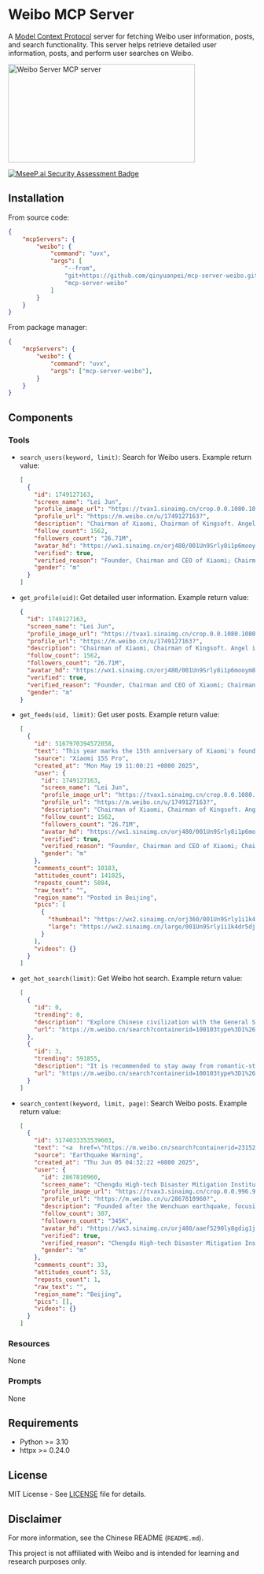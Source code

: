 # Weibo MCP Server

A [Model Context Protocol](https://modelcontextprotocol.io) server for fetching Weibo user information, posts, and search functionality. This server helps retrieve detailed user information, posts, and perform user searches on Weibo.

<a href="https://glama.ai/mcp/servers/@qinyuanpei/mcp-server-weibo">
  <img width="380" height="200" src="https://glama.ai/mcp/servers/@qinyuanpei/mcp-server-weibo/badge" alt="Weibo Server MCP server" />
</a>

[![MseeP.ai Security Assessment Badge](https://mseep.net/pr/qinyuanpei-mcp-server-weibo-badge.png)](https://mseep.ai/app/qinyuanpei-mcp-server-weibo)

## Installation

From source code:

```json
{
    "mcpServers": {
        "weibo": {
            "command": "uvx",
            "args": [
                "--from",
                "git+https://github.com/qinyuanpei/mcp-server-weibo.git",
                "mcp-server-weibo"
            ]
        }
    }
}
```

From package manager:

```json
{
    "mcpServers": {
        "weibo": {
            "command": "uvx",
            "args": ["mcp-server-weibo"],
        }
    }
}
```

## Components

### Tools

- `search_users(keyword, limit)`: Search for Weibo users. Example return value:

  ```json
  [
    {
      "id": 1749127163,
      "screen_name": "Lei Jun",
      "profile_image_url": "https://tvax1.sinaimg.cn/crop.0.0.1080.1080.180/001Un9Srly8i1p6mooym8j60u00u10tu02.jpg?KID=imgbed,tva&Expires=1749109677&ssig=QzOuVFBlRp",
      "profile_url": "https://m.weibo.cn/u/1749127163?",
      "description": "Chairman of Xiaomi, Chairman of Kingsoft. Angel investor as a hobby.",
      "follow_count": 1562,
      "followers_count": "26.71M",
      "avatar_hd": "https://wx1.sinaimg.cn/orj480/001Un9Srly8i1p6mooym8j60u00u10tu02.jpg",
      "verified": true,
      "verified_reason": "Founder, Chairman and CEO of Xiaomi; Chairman of Kingsoft; Angel investor.",
      "gender": "m"
    }
  ]
  ```

- `get_profile(uid)`: Get detailed user information. Example return value:

  ```json
  {
    "id": 1749127163,
    "screen_name": "Lei Jun",
    "profile_image_url": "https://tvax1.sinaimg.cn/crop.0.0.1080.1080.180/001Un9Srly8i1p6mooym8j60u00u10tu02.jpg?KID=imgbed,tva&Expires=1749109733&ssig=5OrMoqbwcY",
    "profile_url": "https://m.weibo.cn/u/1749127163?",
    "description": "Chairman of Xiaomi, Chairman of Kingsoft. Angel investor as a hobby.",
    "follow_count": 1562,
    "followers_count": "26.71M",
    "avatar_hd": "https://wx1.sinaimg.cn/orj480/001Un9Srly8i1p6mooym8j60u00u10tu02.jpg",
    "verified": true,
    "verified_reason": "Founder, Chairman and CEO of Xiaomi; Chairman of Kingsoft; Angel investor.",
    "gender": "m"
  }
  ```

- `get_feeds(uid, limit)`: Get user posts. Example return value:

  ```json
  [
    {
      "id": 5167970394572058,
      "text": "This year marks the 15th anniversary of Xiaomi's founding.<br />Back in 2014, 11 years ago, we started our chip R&D journey.<br /><br />In September 2014, the Surge project was launched. In 2017, Xiaomi's first mobile phone chip 'Surge S1' was officially unveiled, targeting the mid-to-high-end market. Later, due to various reasons, we encountered setbacks and suspended the development of SoC large chips. But we still kept the spark of chip R&D alive and turned to the 'small chip' route. Later, Xiaomi Surge ...<a href=\"/status/5167970394572058\">Full text</a>",
      "source": "Xiaomi 15S Pro",
      "created_at": "Mon May 19 11:00:21 +0800 2025",
      "user": {
        "id": 1749127163,
        "screen_name": "Lei Jun",
        "profile_image_url": "https://tvax1.sinaimg.cn/crop.0.0.1080.1080.180/001Un9Srly8i1p6mooym8j60u00u10tu02.jpg?KID=imgbed,tva&Expires=1749109794&ssig=29j5mGcswB",
        "profile_url": "https://m.weibo.cn/u/1749127163?",
        "description": "Chairman of Xiaomi, Chairman of Kingsoft. Angel investor as a hobby.",
        "follow_count": 1562,
        "followers_count": "26.71M",
        "avatar_hd": "https://wx1.sinaimg.cn/orj480/001Un9Srly8i1p6mooym8j60u00u10tu02.jpg",
        "verified": true,
        "verified_reason": "Founder, Chairman and CEO of Xiaomi; Chairman of Kingsoft; Angel investor.",
        "gender": "m"
      },
      "comments_count": 10183,
      "attitudes_count": 141025,
      "reposts_count": 5884,
      "raw_text": "",
      "region_name": "Posted in Beijing",
      "pics": [
        {
          "thumbnail": "https://wx2.sinaimg.cn/orj360/001Un9Srly1i1k4dr5djgj60u04gp7wh02.jpg",
          "large": "https://wx2.sinaimg.cn/large/001Un9Srly1i1k4dr5djgj60u04gp7wh02.jpg"
        }
      ],
      "videos": {}
    }
  ]
  ```

- `get_hot_search(limit)`: Get Weibo hot search. Example return value:

  ```json
  [
    {
      "id": 0,
      "trending": 0,
      "description": "Explore Chinese civilization with the General Secretary",
      "url": "https://m.weibo.cn/search?containerid=100103type%3D1%26t%3D10%26q%3D%23%E8%B7%9F%E7%9D%80%E6%80%BB%E4%B9%A6%E8%AE%B0%E6%8E%A2%E5%AF%BB%E4%B8%AD%E5%8D%8E%E6%96%87%E6%98%8E%23&stream_entry_id=51&isnewpage=1&extparam=seat%3D1%26stream_entry_id%3D51%26c_type%3D51%26filter_type%3Drealtimehot%26pos%3D0%26cate%3D10103%26dgr%3D0%26q%3D%2523%25E8%25B7%259F%25E7%259D%2580%25E6%2580%25BB%25E4%25B9%25A6%25E8%25AE%25B0%25E6%258E%25A2%25E5%25AF%25BB%25E4%25B8%25AD%25E5%258D%258E%25E6%2596%2587%25E6%2598%258E%2523%26display_time%3D1749098276%26pre_seqid%3D17490982767230055147"
    },
    {
      "id": 3,
      "trending": 591855,
      "description": "It is recommended to stay away from romantic-style friendships",
      "url": "https://m.weibo.cn/search?containerid=100103type%3D1%26t%3D10%26q%3D%E5%BB%BA%E8%AE%AE%E5%A4%A7%E5%AE%B6%E8%A6%81%E8%BF%9C%E7%A6%BB%E6%81%8B%E7%88%B1%E5%BC%8F%E5%8F%8B%E6%83%85&stream_entry_id=31&isnewpage=1&extparam=seat%3D1%26dgr%3D0%26c_type%3D31%26cate%3D5001%26realpos%3D12%26stream_entry_id%3D31%26lcate%3D5001%26q%3D%25E5%25BB%25BA%25E8%25AE%25AE%25E5%25A4%25A7%25E5%25AE%25B6%25E8%25A6%2581%25E8%25BF%259C%25E7%25A6%25BB%25E6%2581%258B%25E7%2588%25B1%25E5%25BC%258F%25E5%258F%258B%25E6%2583%2585%26pos%3D11%26band_rank%3D12%26flag%3D1%26filter_type%3Drealtimehot%26display_time%3D1749098276%26pre_seqid%3D17490982767230055147"
    }
  ]
  ```

- `search_content(keyword, limit, page)`: Search Weibo posts. Example return value:

  ```json
  [
    {
      "id": 5174033353539603,
      "text": "<a  href=\"https://m.weibo.cn/search?containerid=231522type%3D1%26t%3D10%26q%3D%23%E5%9C%B0%E9%9C%87%E9%A2%84%E8%AD%A6%23&isnewpage=1\" data-hide=\"\"><span class=\"surl-text\">#EarthquakeWarning#</span></a> According to the China Earthquake Early Warning Network, at 04:31, an earthquake of about magnitude 4.7 occurred near Heqing, Dali, Yunnan (E100.1, N26.3). The warning network issued an early warning to Kunming 73 seconds before the seismic waves arrived, with an estimated intensity of 0.7. You can download the ICL 'Earthquake Warning' APP to receive warnings and get more services. Domestic mobile phones can also enable the built-in earthquake warning function in the operating system.",
      "source": "Earthquake Warning",
      "created_at": "Thu Jun 05 04:32:22 +0800 2025",
      "user": {
        "id": 2867810960,
        "screen_name": "Chengdu High-tech Disaster Mitigation Institute",
        "profile_image_url": "https://tvax3.sinaimg.cn/crop.0.0.996.996.180/aaef5290ly8gdig1jpisaj20ro0romxi.jpg?KID=imgbed,tva&Expires=1749110036&ssig=JEEuM0wUxA",
        "profile_url": "https://m.weibo.cn/u/2867810960?",
        "description": "Founded after the Wenchuan earthquake, focusing on disaster warning technology R&D, achievement transformation and application.",
        "follow_count": 307,
        "followers_count": "345K",
        "avatar_hd": "https://wx3.sinaimg.cn/orj480/aaef5290ly8gdig1jpisaj20ro0romxi.jpg",
        "verified": true,
        "verified_reason": "Chengdu High-tech Disaster Mitigation Institute",
        "gender": "m"
      },
      "comments_count": 33,
      "attitudes_count": 53,
      "reposts_count": 1,
      "raw_text": "",
      "region_name": "Beijing",
      "pics": [],
      "videos": {}
    }
  ]
  ```

### Resources   

None

### Prompts

None

## Requirements

- Python >= 3.10
- httpx >= 0.24.0

## License

MIT License - See [LICENSE](LICENSE) file for details.

## Disclaimer

For more information, see the Chinese README (`README.md`).

This project is not affiliated with Weibo and is intended for learning and research purposes only.